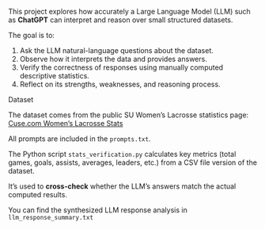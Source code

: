 
This project explores how accurately a Large Language Model (LLM) such as **ChatGPT** can interpret and reason over small structured datasets.

The goal is to:

1. Ask the LLM natural-language questions about the dataset.
2. Observe how it interprets the data and provides answers.
3. Verify the correctness of responses using manually computed descriptive statistics.
4. Reflect on its strengths, weaknesses, and reasoning process.

Dataset

The dataset comes from the public SU Women’s Lacrosse statistics page:  
[Cuse.com Women’s Lacrosse Stats](https://cuse.com/sports/2013/1/16/WLAX_0116134638)

All prompts are included in the `prompts.txt`.

The Python script `stats_verification.py` calculates key metrics (total games, goals, assists, averages, leaders, etc.) from a CSV file version of the dataset.

It’s used to **cross-check** whether the LLM’s answers match the actual computed results.

You can find the synthesized LLM response analysis in `llm_response_summary.txt`
